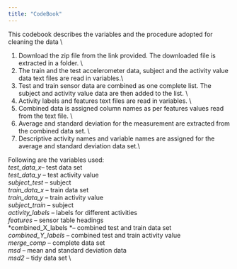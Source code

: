 ```yaml
---
title: "CodeBook"
---
```


This codebook describes the variables and the procedure adopted for cleaning the data \
1.	Download the zip file from the link provided. The downloaded file is extracted in a folder. \
2.	The train and the test accelerometer data, subject and the activity value data text files are read in variables.\
3.	Test and train sensor data are combined as one complete list. The subject and activity value data are then added to the list. \
4.	Activity labels and features text files are read in variables. \
5.	Combined data is assigned column names as per features values read from the text file. \
6.	Average and standard deviation for the measurement are extracted from the combined data set. \
7.	Descriptive activity names and variable names are assigned for the average and standard deviation data set.\

Following are the variables used:\
*test_data_x*– test data set \
*test_data_y* – test activity value \
*subject_test* – subject  \
*train_data_x* – train data set \
*train_data_y* – train activity value   \
*subject_train* – subject  \
*activity_labels* – labels for different activities \
*features* – sensor table headings \
*combined_X_labels *– combined test and train data set \
*combined_Y_labels* – combined test and train activity value \
*merge_comp* – complete data set \
*msd* – mean and standard deviation data  \
*msd2* – tidy data set \

